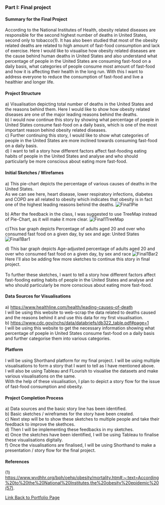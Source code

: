 ### Part I: Final project

#### Summary for the Final Project

According to the National Institutes of Health, obesity related diseases are responsible for the second highest number of deaths in United States, second only to tobacco(1). It has also been studied that most of the obesity related deaths are related to high amount of fast-food consumption and lack of exercise.
Here I would like to visualise how obesity related diseases are the cause behind human deaths in United States and also understand what percentage of people in the United States are consuming fast-food on a daily basis, what categories of people consume most amount of fast-food and how it is affecting their health in the long run. With this I want to address everyone to reduce the consumption of fast-food and live a healthier and longer life.

#### Project Structure
a) Visualisation depicting total number of deaths in the United States and the reasons behind them. Here I would like to show how obesity related diseases are one of the major leading reasons behind the deaths. <br />
b) I would now continue this story by showing what percentage of poeple in United States consume fast-food on a daily basis, which is one of the most important reason behind obesity related diseases. <br />
c) Further continuing this story, I would like to show what categories of people in the United States are more inclined towards consuming fast-food on a daily basis. <br />
d) I want to tell a story how different factors affect fast-fooding eating habits of people in the United States and analyse and who should particularly be more conscious about eating more fast-food.

#### Initial Sketches / Wirefames
a) This pie-chart depicts the percentage of various causes of deaths in the United States. <br />
As we can see here, heart disease, lower respiratory infections, diabetes and COPD are all related to obesity which indicates that obesity is in fact one of the highest leading reasons behind the deaths.
![Final1Pie](https://user-images.githubusercontent.com/112986330/192617807-1acc0237-4e1d-411f-b412-931c434ca6d3.png)

b) After the feedback in the class, I was suggested to use TreeMap instead of Pie-Chart, as it will make it more clear.
![Final1TreeMap](https://user-images.githubusercontent.com/112986330/192625192-fba2c6f4-ac5a-4435-ae22-f0eb2c383290.png)

c)This bar graph depicts Percentage of adults aged 20 and over who consumed fast food on a given day, by sex and age: United States
![Final1Bar1](https://user-images.githubusercontent.com/112986330/192615850-b0bd29eb-1c26-4950-b028-0f0b0d87cd6e.png)

d) This bar graph depicts Age-adjusted percentage of adults aged 20 and over who consumed fast food on a given day, by sex and race
![Final1Bar2](https://user-images.githubusercontent.com/112986330/192642191-dd1ef0b1-f7b0-46bb-9f81-f5a3d777601a.png)
<br />
Here I'll also be adding few more sketches to continue this story in final project.
<br />
<br />
To further these sketches, I want to tell a story how different factors affect fast-fooding eating habits of people in the United States and analyse and who should particularly be more conscious about eating more fast-food.

#### Data Sources for Visualisations
a) https://www.healthline.com/health/leading-causes-of-death <br />
I will be using this website to web-scrap the data related to deaths caused and the reasons behind it and use this data for my first visualisation. <br />
b) https://www.cdc.gov/nchs/data/databriefs/db322_table.pdf#page=1 <br />
I will be using this website to get the necessary information showing what percentage of poeple in United States consume fast-food on a daily basis and further categorise them into various categories.

#### Platform
I will be using Shorthand platform for my final project. I will be using multiple visualisations to form a story that I want to tell as I have mentioned above. <br />
I will also be using Tableau and FLourish to visualise the datasets and make various visualisations on the same. <br />
With the help of these visualisation, I plan to depict a story flow for the issue of fast-food consumption and obesity.

#### Project Completion Process
a) Data sources and the basic story line has been identified.<br />
b) Basic sketches / wireframes for the story have been created. <br />
c) Next step will be to show these sketches to multiple people and take their feedback to improve the skethces. <br />
d) Then I will be implementing these feedbacks in my sketches. <br />
e) Once the sketches have been identified, I will be using Tableau to finalise these visualisations digitally. <br />
f) Once the visualisations are finalised, I will be using Shorthand to make a presentation / story flow for the final project.


#### References
(1) https://www.wvdhhr.org/bph/oehp/obesity/mortality.htm#:~:text=According%20to%20the%20National%20Institutes,the%20obesity%20epidemic%20(57).

[Link Back to Portfolio Page](https://shubham-prabhu.github.io/portfolio/)
